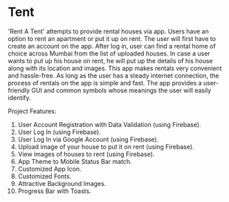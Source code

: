 # Tent
'Rent A Tent' attempts to provide rental houses via app. Users have an option to rent an
apartment or put it up on rent.
The user will first have to create an account on the app. After log in, user can find a rental
home of choice across Mumbai from the list of uploaded houses. In case a user wants to put
up his house on rent, he will put up the details of his house along with its location and
images.
This app makes rentals very convenient and hassle-free. As long as the user has a steady
internet connection, the process of rentals on the app is simple and fast. The app provides a
user-friendly GUI and common symbols whose meanings the user will easily identify.

Project Features:
1. User Account Registration with Data Validation (using Firebase).
2. User Log In (using Firebase).
3. User Log In via Google Account (using Firebase).
4. Upload image of your house to put it on rent (using Firebase).
5. View images of houses to rent (using Firebase).
6. App Theme to Mobile Status Bar match.
7. Customized App Icon.
8. Customized Fonts.
9. Attractive Background Images.
10. Progress Bar with Toasts.
